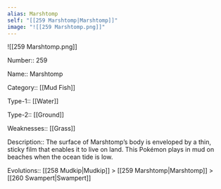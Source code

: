 ```yaml
---
alias: Marshtomp
self: "[[259 Marshtomp|Marshtomp]]"
image: "![[259 Marshtomp.png]]"
---
```


![[259 Marshtomp.png]]


Number:: 259

Name:: Marshtomp

Category:: [[Mud Fish]]

Type-1:: [[Water]]

Type-2:: [[Ground]]

Weaknesses:: [[Grass]] 

Description:: The surface of Marshtomp’s body is enveloped by a thin, sticky film that enables it to live on land. This Pokémon plays in mud on beaches when the ocean tide is low.

Evolutions:: [[258 Mudkip|Mudkip]] > [[259 Marshtomp|Marshtomp]] > [[260 Swampert|Swampert]]